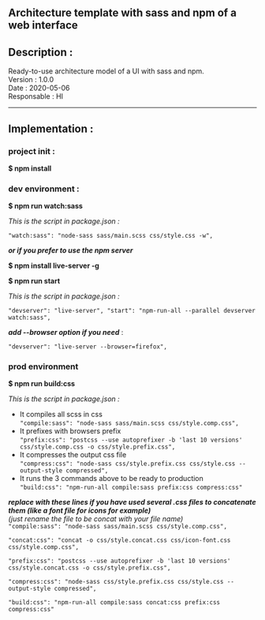 ## Architecture template with sass and npm of a web interface   
  

## Description :  

Ready-to-use architecture model of a UI with sass and npm.   
Version : 1.0.0   
Date : 2020-05-06   
Responsable : HI   

---

## Implementation :   


### project init :  

__$ npm install__



### dev environment :  

__$ npm run watch:sass__   

*This is the script in package.json :* 

 `"watch:sass": "node-sass sass/main.scss css/style.css -w",` 


***or if you prefer to use the npm server*** 

__$ npm install live-server -g__  

__$ npm run start__

*This is the script in package.json :*  

 `"devserver": "live-server", "start": "npm-run-all --parallel devserver watch:sass",`

***add --browser option if you need*** :  

 `"devserver": "live-server --browser=firefox",`



### prod environment

__$ npm run build:css__


*This is the script in package.json :*

- It compiles all scss in css  
   `"compile:sass": "node-sass sass/main.scss css/style.comp.css",`
- It prefixes with browsers prefix  
   `"prefix:css": "postcss --use autoprefixer -b 'last 10 versions' css/style.comp.css -o css/style.prefix.css",`
- It compresses the output css file  
   `"compress:css": "node-sass css/style.prefix.css css/style.css --output-style compressed",`
- It runs the 3 commands above to be ready to production  
   `"build:css": "npm-run-all compile:sass prefix:css compress:css"`


***replace with these lines if you have used several .css files to concatenate them (like a font file for icons for example)***   
*(just rename the file to be concat with your file name)*   
`"compile:sass": "node-sass sass/main.scss css/style.comp.css",`    

`"concat:css": "concat -o css/style.concat.css css/icon-font.css css/style.comp.css",`  

`"prefix:css": "postcss --use autoprefixer -b 'last 10 versions' css/style.concat.css -o css/style.prefix.css",`  

`"compress:css": "node-sass css/style.prefix.css css/style.css --output-style compressed",`  

`"build:css": "npm-run-all compile:sass concat:css prefix:css compress:css"`  

